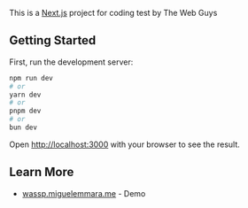 This is a [Next.js](https://nextjs.org/) project for coding test by The Web Guys

## Getting Started

First, run the development server:

```bash
npm run dev
# or
yarn dev
# or
pnpm dev
# or
bun dev
```

Open [http://localhost:3000](http://localhost:3000) with your browser to see the result.
## Learn More


- [wassp.miguelemmara.me](http://wassp.miguelemmara.me/) - Demo
